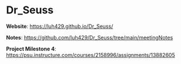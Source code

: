 # Dr_Seuss
**Website**: https://luh429.github.io/Dr_Seuss/

**Notes**: https://github.com/luh429/Dr_Seuss/tree/main/meetingNotes

**Project Milestone 4**: https://psu.instructure.com/courses/2158996/assignments/13882605
